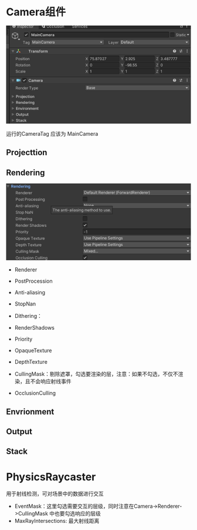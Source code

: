 
# Camera组件

![1718097515607](image/camera/1718097515607.png)

运行的CameraTag 应该为 MainCamera

## Projecttion

## Rendering

![1718097530253](image/camera/1718097530253.png)

- Renderer
- PostProcession
- Anti-aliasing
- StopNan
- Dithering：


- RenderShadows
- Priority
- OpaqueTexture
- DepthTexture
- CullingMask：剔除遮罩，勾选要渲染的层，注意：如果不勾选，不仅不渲染，且不会响应射线事件
- OcclusionCulling


## Envrionment


## Output

## Stack


# PhysicsRaycaster

用于射线检测，可对场景中的数据进行交互


- EventMask：这里勾选需要交互的层级，同时注意在Camera->Renderer->CullingMask 中也要勾选响应的层级
- MaxRayIntersections: 最大射线距离

